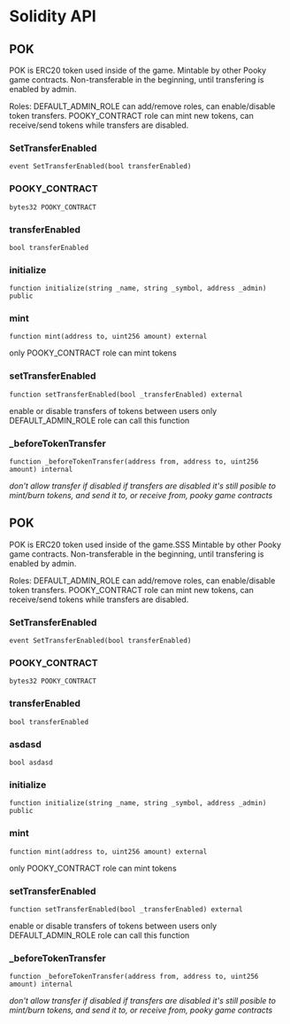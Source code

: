 # Solidity API

## POK

POK is ERC20 token used inside of the game.
  Mintable by other Pooky game contracts.
  Non-transferable in the beginning, until transfering is enabled by admin.

Roles:
  DEFAULT_ADMIN_ROLE can add/remove roles, can enable/disable token transfers. 
  POOKY_CONTRACT role can mint new tokens, can receive/send tokens while transfers are disabled.

### SetTransferEnabled

```solidity
event SetTransferEnabled(bool transferEnabled)
```

### POOKY_CONTRACT

```solidity
bytes32 POOKY_CONTRACT
```

### transferEnabled

```solidity
bool transferEnabled
```

### initialize

```solidity
function initialize(string _name, string _symbol, address _admin) public
```

### mint

```solidity
function mint(address to, uint256 amount) external
```

only POOKY_CONTRACT role can mint tokens

### setTransferEnabled

```solidity
function setTransferEnabled(bool _transferEnabled) external
```

enable or disable transfers of tokens between users
only DEFAULT_ADMIN_ROLE role can call this function

### _beforeTokenTransfer

```solidity
function _beforeTokenTransfer(address from, address to, uint256 amount) internal
```

_don't allow transfer if disabled
if transfers are disabled it's still posible to mint/burn tokens, 
and send it to, or receive from, pooky game contracts_

## POK

POK is ERC20 token used inside of the game.SSS
  Mintable by other Pooky game contracts.
  Non-transferable in the beginning, until transfering is enabled by admin.

Roles:
  DEFAULT_ADMIN_ROLE can add/remove roles, can enable/disable token transfers. 
  POOKY_CONTRACT role can mint new tokens, can receive/send tokens while transfers are disabled.

### SetTransferEnabled

```solidity
event SetTransferEnabled(bool transferEnabled)
```

### POOKY_CONTRACT

```solidity
bytes32 POOKY_CONTRACT
```

### transferEnabled

```solidity
bool transferEnabled
```

### asdasd

```solidity
bool asdasd
```

### initialize

```solidity
function initialize(string _name, string _symbol, address _admin) public
```

### mint

```solidity
function mint(address to, uint256 amount) external
```

only POOKY_CONTRACT role can mint tokens

### setTransferEnabled

```solidity
function setTransferEnabled(bool _transferEnabled) external
```

enable or disable transfers of tokens between users
only DEFAULT_ADMIN_ROLE role can call this function

### _beforeTokenTransfer

```solidity
function _beforeTokenTransfer(address from, address to, uint256 amount) internal
```

_don't allow transfer if disabled
if transfers are disabled it's still posible to mint/burn tokens, 
and send it to, or receive from, pooky game contracts_


